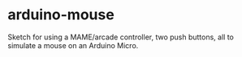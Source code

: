 # arduino-mouse
Sketch for using a MAME/arcade controller, two push buttons, all to simulate a mouse on an Arduino Micro.
